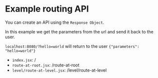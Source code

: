 # Example routing API

You can create an API using the `Response Object`.

In this example we get the parameters from the url and send it back to the user.

`localhost:8080/?hello=world` will return to the user `{"parameters": "hello=world"}`

- `index.jsx`: /
- `route-at-root.jsx`: /route-at-root
- `level/route-at-level.jsx`: /level/route-at-level